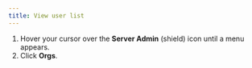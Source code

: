 ```yaml
---
title: View user list
---
```


1. Hover your cursor over the **Server Admin** (shield) icon until a menu appears.
1. Click **Orgs**.